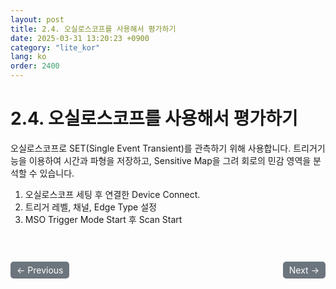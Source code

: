 ```yaml
---
layout: post
title: 2.4.	오실로스코프를 사용해서 평가하기
date: 2025-03-31 13:20:23 +0900
category: "lite_kor"
lang: ko
order: 2400
---
```


# 2.4. 오실로스코프를 사용해서 평가하기

오실로스코프로 SET(Single Event Transient)를 관측하기 위해 사용합니다. 트리거기능을 이용하여 시간과 파형을 저장하고, Sensitive Map을 그려 회로의 민감 영역을 분석할 수 있습니다.
1.	오실로스코프 세팅 후 연결한 Device Connect.
2.	트리거 레벨, 채널, Edge Type 설정
3.	MSO Trigger Mode Start 후 Scan Start

<!-- 이전/다음 페이지 버튼 -->
<br/>
<br/>
<div style="display: flex; justify-content: space-between; align-items: center; margin-top: 10;">
  <!-- 이전 페이지 버튼 -->
  <a href="/manuals/manuals_lite_kor/Chapter 2/Chapter 2-3-1/" class="btn btn-primary" style="display: inline-block; padding: 5px 10px; background-color: #6c757d; color: white; text-decoration: none; border-radius: 5px;">
    ← Previous
  </a>

  <!-- 다음 페이지 버튼 -->
  <a href="/manuals/manuals_lite_kor/Chapter 3/Chapter 3/" class="btn btn-primary" style="display: inline-block; padding: 5px 10px; background-color: #6c757d; color: white; text-decoration: none; border-radius: 5px;">
    Next →
  </a>
</div>